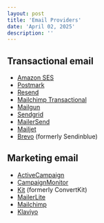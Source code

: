 ```yaml
---
layout: post
title: 'Email Providers'
date: 'April 02, 2025'
description: ''
---
```


## Transactional email

- [Amazon SES](https://aws.amazon.com/ses/)
- [Postmark](https://postmarkapp.com/)
- [Resend](https://resend.com/)
- [Mailchimp Transactional](https://mailchimp.com/features/transactional-email/)
- [Mailgun](https://www.mailgun.com/)
- [Sendgrid](https://sendgrid.com/en-us)
- [MailerSend](https://www.mailersend.com/)
- [Mailjet](https://www.mailjet.com/)
- [Brevo](https://www.brevo.com/) (formerly Sendinblue)


## Marketing email

- [ActiveCampaign](https://www.activecampaign.com/)
- [CampaignMonitor](https://www.campaignmonitor.com/)
- [Kit](https://kit.com/) (formerly ConvertKit)
- [MailerLite](https://www.mailerlite.com/)
- [Mailchimp](https://mailchimp.com/)
- [Klaviyo](https://www.klaviyo.com/)
